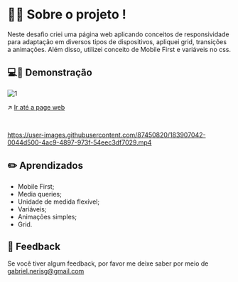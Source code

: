 
# 🧑‍💻 Sobre o projeto !

Neste desafio criei uma página web aplicando conceitos de responsividade para adaptação em diversos tipos de dispositivos, apliquei grid, transições a animações. Além disso, utilizei conceito de Mobile First e variáveis no css.


## 💻📲 Demonstração

![1](https://user-images.githubusercontent.com/87450820/183792571-c957f1bc-d04b-4aaf-9836-188dbfe8289b.png) 

↗️ <a href="https://gabriel-neriss.github.io/SpaceCrem-Mobile-First/">Ir até a page web </a>

<br>

https://user-images.githubusercontent.com/87450820/183907042-0044d500-4ac9-4897-973f-54eec3df7029.mp4

## ✏️ Aprendizados

- Mobile First;
- Media queries;
- Unidade de medida flexível;
- Variáveis;
- Animações simples;
- Grid.

## 👀 Feedback

Se você tiver algum feedback, por favor me deixe saber por meio de gabriel.nerisg@gmail.com
